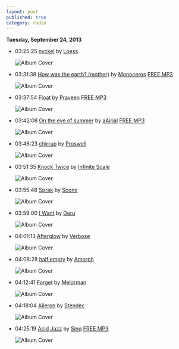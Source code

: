 ```yaml
---
layout: post
published: true
category: radio
---
```


**Tuesday, September 24, 2013**

*   03:25:25  [nyckel](http://goo.gl/tr6RRF) by [Loess](http://www.last.fm/music/Loess)

    ![Album Cover](http://userserve-ak.last.fm/serve/174s/67570860.jpg "Burrows")

*   03:31:38  [How was the earth? (mother)](http://goo.gl/WgoQWG) by [Monoceros](http://www.last.fm/music/Monoceros) [FREE MP3](http://goo.gl/BgtCtk)

    ![Album Cover](http://userserve-ak.last.fm/serve/174s/11950227.jpg "I feel apocalyptic today")

*   03:37:54  [Float](http://goo.gl/txZHpH) by [Praveen](http://www.last.fm/music/Praveen) [FREE MP3](http://goo.gl/LyWAi2)

    ![Album Cover](http://userserve-ak.last.fm/serve/174s/63357733.jpg "Backed by Spirits")

*   03:42:08  [On the eve of summer](http://goo.gl/NxbKQQ) by [aAirial](http://www.last.fm/music/aAirial) [FREE MP3](http://goo.gl/Xtrh19)

    ![Album Cover](http://userserve-ak.last.fm/serve/174s/85755139.jpg "Emotions are desert islands")

*   03:46:23  [chirrup](http://goo.gl/EOxaWT) by [Proswell](http://www.last.fm/music/Proswell)

    ![Album Cover](http://userserve-ak.last.fm/serve/174s/7586055.jpg "carrot dossier")

*   03:51:35  [Knock Twice](http://goo.gl/JRWllT) by [Infinite Scale](http://www.last.fm/music/Infinite+Scale)

    ![Album Cover](http://userserve-ak.last.fm/serve/174s/26057697.jpg "Ad Infinitum")

*   03:55:48  [Sprak](http://goo.gl/dfQy0r) by [Scone](http://www.last.fm/music/Scone)

    ![Album Cover](http://userserve-ak.last.fm/serve/174s/88240395.png "Maze")

*   03:59:00  [I Want](http://goo.gl/caoIr0) by [Deru](http://www.last.fm/music/Deru)

    ![Album Cover](http://userserve-ak.last.fm/serve/174s/62506065.jpg "Say Goodbye To Useless")

*   04:01:13  [Afterglow](http://goo.gl/DjRkq0) by [Verbose](http://www.last.fm/music/Verbose)

    ![Album Cover](http://userserve-ak.last.fm/serve/174s/10296611.jpg "Wonder")

*   04:08:28  [half empty](http://goo.gl/R6oLsk) by [Amorph](http://www.last.fm/music/Amorph)

    ![Album Cover](http://userserve-ak.last.fm/serve/174s/32900493.jpg "Etats d'Esprit")

*   04:12:41  [Forget](http://goo.gl/HF2ZqV) by [Melorman](http://www.last.fm/music/Melorman)

    ![Album Cover](http://userserve-ak.last.fm/serve/174s/71031312.jpg "After Noon")

*   04:18:04  [Aileron](http://goo.gl/fdKcpH) by [Stendec](http://www.last.fm/music/Stendec)

    ![Album Cover](http://userserve-ak.last.fm/serve/174s/86430269.jpg "A Study of 'And'")

*   04:25:19  [Acid Jazz](http://goo.gl/VJsWES) by [Sinq](http://www.last.fm/music/Sinq) [FREE MP3](http://goo.gl/8K9RVy)

    ![Album Cover](http://cdn.last.fm/flatness/catalogue/noimage/2/default_album_medium.png "SomaFM tracks")

